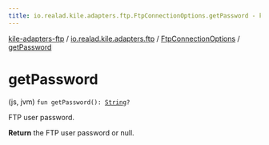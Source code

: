 ```yaml
---
title: io.realad.kile.adapters.ftp.FtpConnectionOptions.getPassword - kile-adapters-ftp
---
```


[kile-adapters-ftp](../../index.html) / [io.realad.kile.adapters.ftp](../index.html) / [FtpConnectionOptions](index.html) / [getPassword](./get-password.html)

# getPassword

(js, jvm) `fun getPassword(): `[`String`](https://kotlinlang.org/api/latest/jvm/stdlib/kotlin/-string/index.html)`?`

FTP user password.

**Return**
the FTP user password or null.

